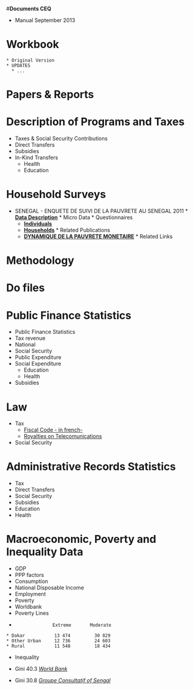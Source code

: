 #**Documents CEQ**
  * Manual September 2013
  
# Workbook
    * Original Version 
    * UPDATES
      * ...

# Papers & Reports 

# Description of Programs and Taxes
  * Taxes & Social Security Contributions
  * Direct Transfers
  * Subsidies
  * In-Kind Transfers
    * Health
    * Education

# Household Surveys
   * SENEGAL - ENQUETE DE SUIVI DE LA PAUVRETE AU SENEGAL 2011
    * [**Data Description**](http://www.ilo.org/surveydata/index.php/catalog/355/data_dictionary) 
    * Micro Data
    * Questionnaires
     *  [**Individuals**](http://www.ilo.org/surveydata/index.php/catalog/355/download/3953)
     *  [**Households**](http://www.ilo.org/surveydata/index.php/catalog/355/download/3954)
    * Related Publications
     * [**DYNAMIQUE DE LA PAUVRETE MONETAIRE**](http://www.ilo.org/surveydata/index.php/catalog/355/download/3953)
    * Related Links

# Methodology

# Do files

# Public Finance Statistics
 * Public Finance Statistics
 *  Tax revenue
  * National 
  * Social Security
  * Public Expenditure
  * Social Expenditure
    * Education
    * Health
  * Subsidies
  
# Law
  * Tax
    * [Fiscal Code - in french-](http://www.gouv.sn/IMG/pdf/cgi2013.pdf)
    * [Royalties on Telecomunications](http://www.jo.gouv.sn/spip.php?article7199)
  * Social Security

# Administrative Records Statistics
  * Tax
  * Direct Transfers
  * Social Security
  * Subsidies
  * Education
  * Health

# Macroeconomic, Poverty and Inequality  Data
  * GDP
  * PPP factors
  * Consumption
  * National Disposable Income
  * Employment
  * Poverty
   * Worldbank 
  * Poverty Lines
   *                   Extreme       Moderate
    * Dakar           13 474         30 829
    * Other Urban     12 736         24 603 
    * Rural           11 548         18 434

  
  * Inequality

  * Gini  40.3     [*World Bank*](http://data.worldbank.org/indicator/SI.POV.GINI?locations=SN)
  * Gini  30.8     [*Groupe Consultatif of Sengal*](http://www.gcsenegal.gouv.sn/docs/GC2014-012%20-%20Note%20-%20Evaluation%20quantitative%20du%20DSRP-II.pdf)



